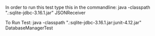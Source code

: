 In order to run this test type this in the commandline:
java -classpath ".:sqlite-jdbc-3.16.1.jar" JSONReceiver

To Run Test:
java -classpath ".:sqlite-jdbc-3.16.1.jar:junit-4.12.jar" DatabaseManagerTest
